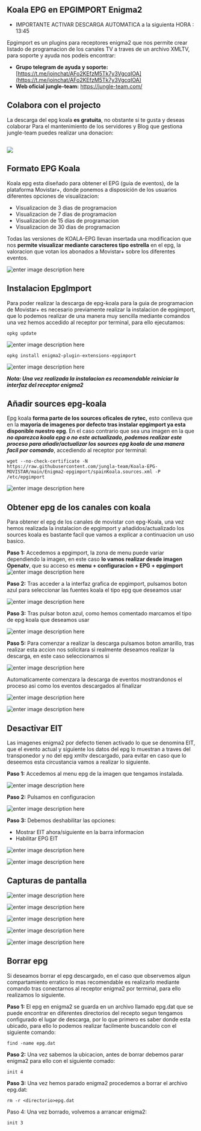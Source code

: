 ## Koala EPG en EPGIMPORT Enigma2

*   IMPORTANTE ACTIVAR DESCARGA AUTOMATICA a la siguienta HORA : 13:45

Epgimport es un plugins para receptores enigma2 que nos permite crear listado de programacion de los canales TV a traves de un archivo XMLTV, para soporte y ayuda nos podeis encontrar:
*   **Grupo telegram de ayuda y soporte:** [https://t.me/joinchat/AFo2KEfzM5Tk7y3VgcqIOA](https://t.me/joinchat/AFo2KEfzM5Tk7y3VgcqIOA)
*   **Web oficial jungle-team:** https://jungle-team.com/

## Colabora con el projecto
La descarga del epg koala  **es gratuita**, no obstante si te gusta y deseas colaborar Para el mantenimiento de los servidores y Blog que gestiona jungle-team puedes realizar una donacion:

## [![](https://jungle-team.com/wp-content/uploads/2022/08/paypal-logo-4.png)](https://www.paypal.me/jungleteam)


## Formato EPG Koala

Koala epg esta diseñado para obtener el EPG (guia de eventos), de la plataforma Movistar+, donde ponemos a disposición de los usuarios diferentes opciones de visualizacion: 

 - Visualizacion de 3 dias de programacion
 - Visualizacion de 7 dias de programacion
 - Visualizacion de 15 dias de programacion
 - Visualizacion de 30 dias de programacion

Todas las versiones de KOALA-EPG llevan insertada una modificacion que nos **permite visualizar mediante caracteres tipo estrella** en el epg, la valoracion que votan los abonados a Movistar+ sobre los diferentes eventos.

![enter image description here](https://raw.githubusercontent.com/jungla-team/Koala-EPG-MOVISTAR/main/Enigma2-epgimport/capturas-manual/epg1.jpeg)

## Instalacion EpgImport
Para poder realizar la descarga de epg-koala para la guia de programacion de Movistar+ es necesario previamente realizar la instalacion de epgimport, que lo podemos realizar de una manera muy sencilla mediante comandos una vez hemos accedido al receptor por terminal, para ello ejecutamos:

    opkg update
    
![enter image description here](https://raw.githubusercontent.com/jungla-team/Koala-EPG-MOVISTAR/main/Enigma2-epgimport/capturas-manual/Captura%20de%20pantalla%202022-08-27%20a%20las%2011.06.21.png)

    opkg install enigma2-plugin-extensions-epgimport

![enter image description here](https://raw.githubusercontent.com/jungla-team/Koala-EPG-MOVISTAR/main/Enigma2-epgimport/capturas-manual/Captura%20de%20pantalla%202022-08-27%20a%20las%2011.07.02.png)

***Nota: Una vez realizada la instalacion es recomendable reiniciar la interfaz del receptor enigma2***

## Añadir sources epg-koala
Epg koala **forma parte de los sources oficales de rytec,** esto conlleva que en la **mayoria de imagenes por defecto tras instalar epgimport ya esta disponible nuestro epg**. En el caso contrario que sea una imagen en la que ***no aparezca koala epg o no este actualizado, podemos realizar este proceso para añadir/actualizar los sources epg koala de una manera facil por comando***, accediendo al receptor por terminal:

    wget --no-check-certificate -N https://raw.githubusercontent.com/jungla-team/Koala-EPG-MOVISTAR/main/Enigma2-epgimport/spainKoala.sources.xml -P /etc/epgimport

![enter image description here](https://raw.githubusercontent.com/jungla-team/Koala-EPG-MOVISTAR/main/Enigma2-epgimport/capturas-manual/Captura%20de%20pantalla%202022-08-27%20a%20las%2011.32.11.png)

## Obtener epg de los canales con koala
Para obtener el epg de los canales de movistar con epg-Koala, una vez hemos realizada la instalacion de epgimport y añadidos/actualizado los sources koala es bastante facil que vamos a explicar a continuacion un uso basico.

**Paso 1:** Accedemos a epgimport, la zona de menu puede variar dependiendo la imagen, en este caso **lo vamos realizar desde imagen Openatv**, que su acceso es **menu + configuracion + EPG + epgimport**
![enter image description here](https://raw.githubusercontent.com/jungla-team/Koala-EPG-MOVISTAR/main/Enigma2-epgimport/capturas-manual/2.jpeg)

**Paso 2:** Tras acceder a la interfaz grafica de epgimport, pulsamos boton azul para seleccionar las fuentes koala el tipo epg que deseamos usar

![enter image description here](https://raw.githubusercontent.com/jungla-team/Koala-EPG-MOVISTAR/main/Enigma2-epgimport/capturas-manual/3.jpeg)

**Paso 3:** Tras pulsar boton azul, como hemos comentado marcamos el tipo de epg koala que deseamos usar

![enter image description here](https://raw.githubusercontent.com/jungla-team/Koala-EPG-MOVISTAR/main/Enigma2-epgimport/capturas-manual/4.jpeg)

**Paso 5:** Para comenzar a realizar la descarga pulsamos boton amarillo, tras realizar esta accion nos solicitara si realmente deseamos realizar la descarga, en este caso seleccionamos si

![enter image description here](https://raw.githubusercontent.com/jungla-team/Koala-EPG-MOVISTAR/main/Enigma2-epgimport/capturas-manual/5.jpeg)

Automaticamente comenzara la descarga de eventos mostrandonos el proceso asi como los eventos descargados al finalizar

![enter image description here](https://raw.githubusercontent.com/jungla-team/Koala-EPG-MOVISTAR/main/Enigma2-epgimport/capturas-manual/6.jpeg)

![enter image description here](https://raw.githubusercontent.com/jungla-team/Koala-EPG-MOVISTAR/main/Enigma2-epgimport/capturas-manual/7.jpeg)

## Desactivar EIT
Las imagenes enigma2 por defecto tienen activado lo que se denomina EIT, que el evento actual y siguiente los datos del epg lo muestran a traves del transponedor y no del epg xmltv descargado, para evitar en caso que lo deseemos esta circustancia vamos a realizar lo siguiente.

**Paso 1:** Accedemos al menu epg de la imagen que tengamos instalada.

![enter image description here](https://raw.githubusercontent.com/jungla-team/Koala-EPG-MOVISTAR/main/Enigma2-epgimport/capturas-manual/20.jpeg)

**Paso 2:** Pulsamos en configuracion

![enter image description here](https://raw.githubusercontent.com/jungla-team/Koala-EPG-MOVISTAR/main/Enigma2-epgimport/capturas-manual/21.jpeg)

**Paso 3:** Debemos deshabilitar las opciones:

 - Mostrar EIT ahora/siguiente en la barra informacion
 - Habilitar EPG EIT

![enter image description here](https://raw.githubusercontent.com/jungla-team/Koala-EPG-MOVISTAR/main/Enigma2-epgimport/capturas-manual/23.jpeg)

![enter image description here](https://raw.githubusercontent.com/jungla-team/Koala-EPG-MOVISTAR/main/Enigma2-epgimport/capturas-manual/24.jpeg)


## Capturas de pantalla
![enter image description here](https://raw.githubusercontent.com/jungla-team/Koala-EPG-MOVISTAR/main/Enigma2-epgimport/capturas-manual/10.jpeg)

![enter image description here](https://raw.githubusercontent.com/jungla-team/Koala-EPG-MOVISTAR/main/Enigma2-epgimport/capturas-manual/11.jpeg)

![enter image description here](https://raw.githubusercontent.com/jungla-team/Koala-EPG-MOVISTAR/main/Enigma2-epgimport/capturas-manual/12.jpeg)

![enter image description here](https://raw.githubusercontent.com/jungla-team/Koala-EPG-MOVISTAR/main/Enigma2-epgimport/capturas-manual/13.jpeg)

![enter image description here](https://raw.githubusercontent.com/jungla-team/Koala-EPG-MOVISTAR/main/Enigma2-epgimport/capturas-manual/14.jpeg)

## Borrar epg
Si deseamos borrar el epg descargado, en el caso que observemos algun compartamiento erratico lo mas recomendable es realizarlo mediante comando tras conectarnos al receptor enigma2 por terminal, para ello realizamos lo siguiente.

**Paso 1:** El epg en enigma2 se guarda en un archivo llamado epg.dat que se puede encontrar en diferentes directorios del recepto segun tengamos configurado el lugar de descarga, por lo que primero es saber donde esta ubicado, para ello lo podemos realizar facilmente buscandolo con el siguiente comando:

    find -name epg.dat

**Paso 2:** Una vez sabemos la ubicacion, antes de borrar debemos parar enigma2 para ello con el siguiente comado:

    init 4
    
**Paso 3:** Una vez hemos parado enigma2 procedemos a borrar el archivo epg.dat:

    rm -r <directorio>epg.dat

Paso 4: Una vez borrado, volvemos a arrancar enigma2:

    init 3

